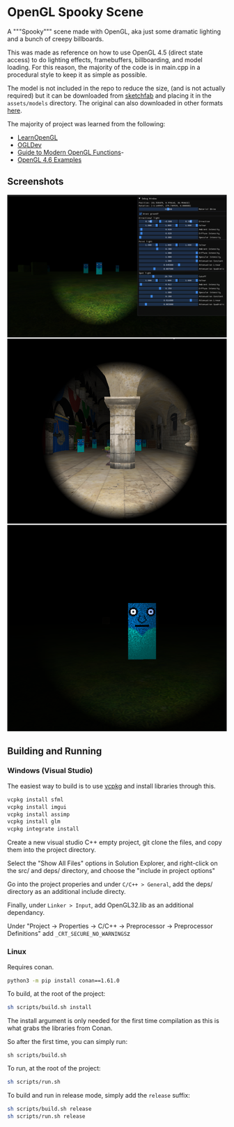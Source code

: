 # OpenGL Spooky Scene

A """Spooky""" scene made with OpenGL, aka just some dramatic lighting and a bunch of creepy billboards.

This was made as reference on how to use OpenGL 4.5 (direct state access) to do lighting effects, framebuffers, billboarding, and model loading. For this reason, the majority of the code is in main.cpp in a procedural style to keep it as simple as possible.

The model is not included in the repo to reduce the size, (and is not actually required) but it can be downloaded from [sketchfab](https://learnopengl.com/data/models/backpack.zip) and placing it in the `assets/models` directory. The original can also downloaded in other formats [here](https://sketchfab.com/3d-models/survival-guitar-backpack-799f8c4511f84fab8c3f12887f7e6b36).

The majority of project was learned from the following:

- [LearnOpenGL](https://learnopengl.com/)
- [OGLDev](https://www.ogldev.org/)
- [Guide to Modern OpenGL Functions](https://github.com/fendevel/Guide-to-Modern-OpenGL-Functions)-
- [OpenGL 4.6 Examples](https://github.com/rtryan98/OpenGL)

## Screenshots

![Screenshot 1](assets/screenshots/1.png)
![Screenshot 2](assets/screenshots/2.png)
![Screenshot 3](assets/screenshots/3.png)

## Building and Running

### Windows (Visual Studio)

The easiest way to build is to use [vcpkg](https://vcpkg.io/en/index.html) and install libraries through this.

```bash
vcpkg install sfml
vcpkg install imgui
vcpkg install assimp
vcpkg install glm
vcpkg integrate install
```

Create a new visual studio C++ empty project, git clone the files, and copy them into the project directory.

Select the "Show All Files" options in Solution Explorer, and right-click on the src/ and deps/ directory, and choose the "include in project options"

Go into the project properies and under `C/C++ > General`, add the deps/ directory as an additional include directy.

Finally, under `Linker > Input`, add OpenGL32.lib as an additional dependancy.

Under "Project -> Properties -> C/C++ -> Preprocessor -> Preprocessor Definitions" add `_CRT_SECURE_NO_WARNINGS`z

### Linux

Requires conan.

```sh
python3 -m pip install conan==1.61.0
```

To build, at the root of the project:

```sh
sh scripts/build.sh install
```

The install argument is only needed for the first time compilation as this is what grabs the libraries from Conan.

So after the first time, you can simply run:

```
sh scripts/build.sh
```

To run, at the root of the project:

```sh
sh scripts/run.sh
```

To build and run in release mode, simply add the `release` suffix:

```sh
sh scripts/build.sh release
sh scripts/run.sh release
```
